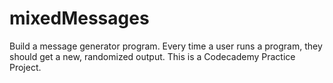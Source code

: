 # mixedMessages
Build a message generator program. Every time a user runs a program, they should get a new, randomized output. This is a Codecademy Practice Project.
